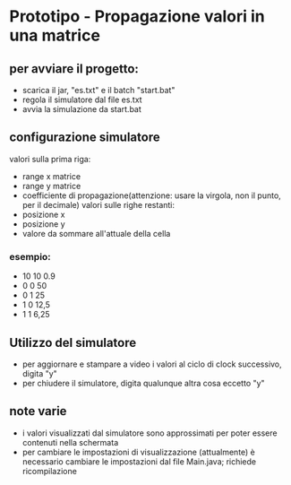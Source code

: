 # Prototipo - Propagazione valori in una matrice

## per avviare il progetto:
- scarica il jar, "es.txt" e il batch "start.bat"
- regola il simulatore dal file es.txt
- avvia la simulazione da start.bat

## configurazione simulatore
valori sulla prima riga:
- range x matrice
- range y matrice
- coefficiente di propagazione(attenzione: usare la virgola, non il punto, per il decimale)
valori sulle righe restanti:
- posizione x
- posizione y
- valore da sommare all'attuale della cella
### esempio:
 - 10 10 0.9
 - 0 0 50
 - 0 1 25
 - 1 0 12,5
 - 1 1 6,25

## Utilizzo del simulatore
- per aggiornare e stampare a video i valori al ciclo di clock successivo, digita "y"
- per chiudere il simulatore, digita qualunque altra cosa eccetto "y"

## note varie
- i valori visualizzati dal simulatore sono approssimati per poter essere contenuti nella schermata
- per cambiare le impostazioni di visualizzazione (attualmente) è necessario cambiare le impostazioni dal file Main.java; richiede ricompilazione
